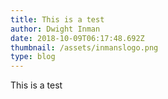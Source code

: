 ```yaml
---
title: This is a test
author: Dwight Inman
date: 2018-10-09T06:17:48.692Z
thumbnail: /assets/inmanslogo.png
type: blog
---
```

This is a test
